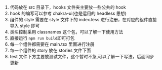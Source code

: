 1. 代码放在 src 目录下，hooks 文件夹主要放一些公共的 hook
2. hook 的编写可以参考 chakra-ui(也是运用的 headless 思想)
3. 组件的 style 需要在 style 文件下的 index.less 进行注册，在对应的组件直接导入 style 即可
4. 类名控制采用 classnames 这个包，可以了解一下使用方法
5. 直接运行 `npm run build`即可打包
6. 每一个组件都需要在 main.tsx 里面进行注册
7. 每一个组件的 story 放在 stories 文件下面
8. test 文件下方主要放测试文件，这个暂时不急,可以了解一下写法，后面同步更新
